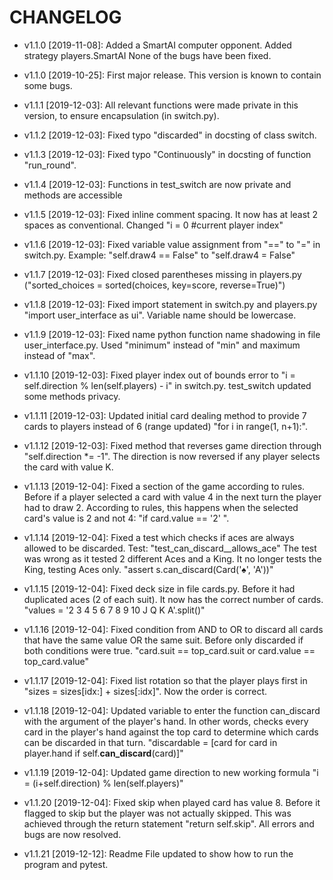 # CHANGELOG

* v1.1.0 [2019-11-08]: Added a SmartAI computer opponent.
  Added strategy players.SmartAI
  None of the bugs have been fixed.

* v1.1.0 [2019-10-25]: First major release.
  This version is known to contain some bugs.

* v1.1.1 [2019-12-03]: All relevant functions were made private in this version, to ensure encapsulation
  (in switch.py).

* v1.1.2 [2019-12-03]: Fixed typo "discarded" in docsting of class switch.

* v1.1.3 [2019-12-03]: Fixed typo "Continuously" in docsting of function "run_round".

* v1.1.4 [2019-12-03]: Functions in test_switch are now private and methods are accessible

* v1.1.5 [2019-12-03]: Fixed inline comment spacing. It now has at least 2 spaces as conventional. Changed
"i = 0  #current player index" 

* v1.1.6 [2019-12-03]: Fixed variable value assignment from "==" to "=" in switch.py. Example:
"self.draw4 == False" to "self.draw4 = False"

* v1.1.7 [2019-12-03]: Fixed closed parentheses missing in players.py 
("sorted_choices = sorted(choices, key=score, reverse=True)")

* v1.1.8 [2019-12-03]: Fixed import statement in switch.py and players.py "import user_interface as ui". Variable
name should be lowercase. 

* v1.1.9 [2019-12-03]: Fixed name python function name shadowing in file user_interface.py. Used "minimum" instead of
"min" and maximum instead of "max".

* v1.1.10 [2019-12-03]: Fixed player index out of bounds error to "i = self.direction % len(self.players) - i" in
switch.py. test_switch updated some methods privacy.

* v1.1.11 [2019-12-03]: Updated initial card dealing method to provide 7 cards to players instead of 6 (range updated)
"for i in range(1, n+1):".

* v1.1.12 [2019-12-03]: Fixed method that reverses game direction through "self.direction *= -1". The direction is 
now reversed if any player selects the card with value K.

* v1.1.13 [2019-12-04]: Fixed a section of the game according to rules. Before if a player selected a card with value 4
in the next turn the player had to draw 2. According to rules, this happens when the selected card's value is 2 and not 
4: "if card.value == '2' ".

* v1.1.14 [2019-12-04]: Fixed a test which checks if aces are always allowed to be discarded.
Test: "test_can_discard__allows_ace" The test was wrong as it tested 2 different Aces and a King. It no longer tests
the King, testing Aces only. "assert s.can_discard(Card('♠', 'A'))"

* v1.1.15 [2019-12-04]: Fixed deck size in file cards.py. Before it had duplicated aces (2 of each suit). It now has
the correct number of cards. "values = '2 3 4 5 6 7 8 9 10 J Q K A'.split()"

* v1.1.16 [2019-12-04]: Fixed condition from AND to OR to discard all cards that have the same value OR the same suit.
Before only discarded if both conditions were true. "card.suit == top_card.suit or card.value == top_card.value"

* v1.1.17 [2019-12-04]: Fixed list rotation so that the player plays first in "sizes = sizes[idx:] + sizes[:idx]".
Now the order is correct.

* v1.1.18 [2019-12-04]:  Updated variable to enter the function can_discard with the argument of the player's hand.
In other words, checks every card in the player's hand against the top card to determine which cards can be discarded in
that turn. "discardable = [card for card in player.hand if self.__can_discard__(card)]"

* v1.1.19 [2019-12-04]:  Updated game direction to new working formula "i = (i+self.direction) % len(self.players)"

* v1.1.20 [2019-12-04]:  Fixed skip when played card has value 8. Before it flagged to skip but the player
 was not actually skipped. This was achieved through the return statement "return self.skip". All errors and bugs 
 are now resolved.
 
 * v1.1.21 [2019-12-12]: Readme File updated to show how to run the program and pytest.


